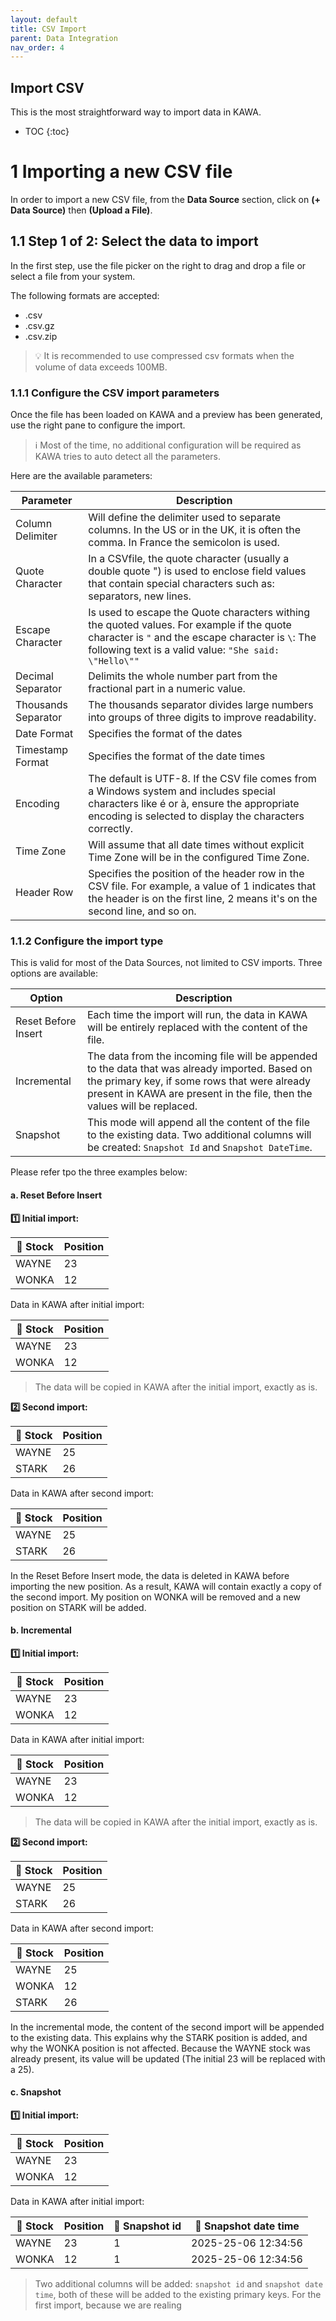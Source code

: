```yaml
---
layout: default
title: CSV Import
parent: Data Integration
nav_order: 4
---
```


Import CSV
---

This is the most straightforward way to import data in KAWA.

* TOC
{:toc}

# 1 Importing a new CSV file

In order to import a new CSV file, from the __Data Source__ section, click on __(+ Data Source)__ then __(Upload a File)__.


## 1.1 Step 1 of 2: Select the data to import

In the first step, use the file picker on the right to drag and drop a file or select a file from your system.

The following formats are accepted:

- .csv
- .csv.gz
- .csv.zip

> 💡 It is recommended to use compressed csv formats when the volume of data exceeds 100MB.


### 1.1.1 Configure the CSV import parameters

Once the file has been loaded on KAWA and a preview has been generated, use the right pane to configure the import.

> ℹ️ Most of the time, no additional configuration will be required as KAWA tries to auto detect all the parameters.

Here are the available parameters:

| Parameter | Description
|-----------|------------
| Column Delimiter | Will define the delimiter used to separate columns. In the US or in the UK, it is often the comma. In France the semicolon is used.
| Quote Character | In a CSVfile, the quote character (usually a double quote ") is used to enclose field values that contain special characters such as: separators, new lines.
| Escape Character | Is used to escape the Quote characters withing the quoted values. For example if the quote character is `"` and the escape character is `\`: The following text is a valid value: `"She said: \"Hello\""`
| Decimal Separator | Delimits the whole number part from the fractional part in a numeric value. 
| Thousands Separator | The thousands separator divides large numbers into groups of three digits to improve readability.
| Date Format | Specifies the format of the dates
| Timestamp Format | Specifies the format of the date times
| Encoding | The default is UTF-8. If the CSV file comes from a Windows system and includes special characters like é or à, ensure the appropriate encoding is selected to display the characters correctly.
| Time Zone | Will assume that all date times without explicit Time Zone will be in the configured Time Zone.
| Header Row | Specifies the position of the header row in the CSV file. For example, a value of 1 indicates that the header is on the first line, 2 means it's on the second line, and so on.


### 1.1.2 Configure the import type

This is valid for most of the Data Sources, not limited to CSV imports.
Three options are available:

| Option | Description
|-----------|------------
| Reset Before Insert | Each time the import will run, the data in KAWA will be entirely replaced with the content of the file.
| Incremental | The data from the incoming file will be appended to the data that was already imported. Based on the primary key, if some rows that were already present in KAWA are present in the file, then the values will be replaced.
| Snapshot | This mode will append all the content of the file to the existing data. Two additional columns will be created: `Snapshot Id` and `Snapshot DateTime`. 

Please refer tpo the three examples below:


#### a. Reset Before Insert

__1️⃣ Initial import:__

| 🔑 Stock | Position
|-------|----------
| WAYNE | 23
| WONKA | 12

Data in KAWA after initial import:

| 🔑 Stock | Position
|-------|----------
| WAYNE | 23
| WONKA | 12


> The data will be copied in KAWA after the initial import, exactly as is.

__2️⃣ Second import:__

| 🔑 Stock | Position
|-------|----------
| WAYNE | 25
| STARK | 26

Data in KAWA after second import:

| 🔑 Stock | Position
|-------|----------
| WAYNE | 25
| STARK | 26

In the Reset Before Insert mode, the data is deleted in KAWA before importing the new position. As a result, KAWA will contain exactly a copy of the second import. My position on WONKA will be removed and a new position on STARK will be added.


#### b. Incremental

__1️⃣ Initial import:__

| 🔑 Stock | Position
|-------|----------
| WAYNE | 23
| WONKA | 12

Data in KAWA after initial import:

| 🔑 Stock | Position
|-------|----------
| WAYNE | 23
| WONKA | 12


> The data will be copied in KAWA after the initial import, exactly as is.

__2️⃣ Second import:__

| 🔑 Stock | Position
|-------|----------
| WAYNE | 25
| STARK | 26

Data in KAWA after second import:

| 🔑 Stock | Position
|-------|----------
| WAYNE | 25
| WONKA | 12
| STARK | 26

In the incremental mode, the content of the second import will be appended to the existing data. This explains why the STARK position is added, and why the WONKA position is not affected. Because the WAYNE stock was already present, its value will be updated (The initial 23 will be replaced with a 25).



#### c. Snapshot



__1️⃣ Initial import:__

| 🔑 Stock | Position
|-------|----------
| WAYNE | 23
| WONKA | 12

Data in KAWA after initial import:

| 🔑 Stock | Position | 🔑 Snapshot id | 🔑 Snapshot date time
|----------|-----------|-------------|-----------------------
| WAYNE | 23         | 1 | 2025-25-06 12:34:56
| WONKA | 12         | 1 | 2025-25-06 12:34:56

> Two additional columns will be added: `snapshot id` and `snapshot date time`, both of these will be added to the existing primary keys. For the first import, because we are realing

